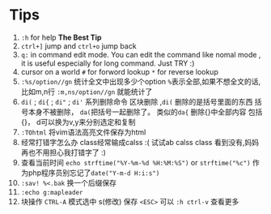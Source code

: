 # Tips

01.  `:h` for help **The Best Tip**
02.  `ctrl+]` jump and `ctrl+o` jump back
03.  `q:` in command edit mode. You can edit the command like nomal mode , it is useful especially for long command. Just TRY :)
04.  cursor on a world  `#` for forword lookup `*` for reverse lookup
05.  `:%s/option//gn` 统计全文中出现多少个option `%`表示全部,如果不想全文的话,比如m,n行 `:m,ns/option//gn` 就能统计了
06.  `di(` ; `di{` ; `di"` ; `di'` 系列删除命令 区块删除 ,`di(` 删除的是括号里面的东西 括号本身不被删除， `da(`把括号一起删除了。 类似的`da{` 删除{}中全部内容 包括{}， d可以换为v,y来分别选定和复制
07.  `:TOhtml` 将vim语法高亮文件保存为html
08.  经常打错字怎么办 class经常输成calss :(  试试ab calss class 看到没有,妈妈再也不用担心我打错字了 :)
09.  查看当前时间 `echo strftime("%Y-%m-%d %H:%M:%S")` or `strftime("%c")` 作为php程序员别忘记了`date("Y-m-d H:i:s")` 
10. `:sav! %<.bak` 换一个后缀保存
11. `:echo g:mapleader`
12. 块操作  `CTRL-A` 模式选中 s(修改) 保存 `<ESC>` 可以 `:h ctrl-v` 查看更多


